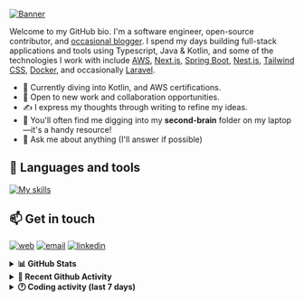 [![Banner](https://raw.githubusercontent.com/wilfriedago/wilfriedago/main/assets/1.png)][website]

Welcome to my GitHub bio. I'm a software engineer, open-source contributor, and [occasional blogger][blog]. I spend my days building full-stack applications and tools using Typescript, Java & Kotlin, and some of the technologies I work with include [AWS](https://aws.amazon.com/fr/), [Next.js](https://nextjs.org/), [Spring Boot](https://spring.io/projects/spring-boot), [Nest.js](https://nestjs.com/), [Tailwind CSS](https://github.com/tailwindlabs/tailwindcss), [Docker](https://www.docker.com/), and occasionally [Laravel](https://laravel.com/).

- 🔭 Currently diving into Kotlin, and AWS certifications.
- 👯 Open to new work and collaboration opportunities.
- ✍️ I express my thoughts through writing to refine my ideas.
- 🧠 You'll often find me digging into my **second-brain** folder on my laptop—it's a handy resource!
- 💬 Ask me about anything (I'll answer if possible)

## 🎨 Languages and tools

[![My skills](https://skillicons.dev/icons?i=typescript,js,nodejs,nest,java,kotlin,spring,python,fastapi,django,aws,docker,vscode,idea,tailwind&perline=15)](https://wilfriedago.dev/about#skills)

## 📫 Get in touch
[![web](https://img.shields.io/badge/WEBSITE-12100E?logo=google-earth&color=282A36)][website]
[![email](https://img.shields.io/badge/MAIL-12100E?logo=mailgun&color=282A36)][mail]
[![linkedin](https://img.shields.io/badge/LINKEDIN-12100E?logo=linkedin&color=282A36)][linkedin]


<details>
  <summary><b>📊 GitHub Stats</b></summary>
	<br/>
	<p align="left">
		<img width="49.5%" src="https://github-readme-stats.vercel.app/api?username=wilfriedago&show_icons=true&count_private=true&title_color=10b981&icon_color=10b981&theme=react&hide_border=true" />
		<img width="49.5%" src="https://streak-stats.demolab.com/?user=wilfriedago&hide_border=true&theme=react&ring=10b981&fire=fff&currStreakNum=fff&sideLabels=10b981&currStreakLabel=10b981&sideNums=fff" />
	</p>
</details>

<details>
  <summary><b>📅 Recent Github Activity</b></summary>
	<br>

<!--RECENT_ACTIVITY:last_update-->
Last Updated: Tuesday, February 18th, 2025, 4:17:32 AM
<!--RECENT_ACTIVITY:last_update_end-->

<!--RECENT_ACTIVITY:start-->
1. ⬆️ Pushed 49 commit(s) to [wilfriedago/shango-deploy](https://github.com/wilfriedago/shango-deploy)<br>
2. ⬆️ Pushed 1 commit(s) to [wilfriedago/wilfriedago](https://github.com/wilfriedago/wilfriedago)<br>
3. 🔱 Forked [wilfriedago/revo](https://github.com/wilfriedago/revo) from [revoframework/Revo](https://github.com/revoframework/Revo)<br>
4. 🔱 Forked [wilfriedago/katana](https://github.com/wilfriedago/katana) from [ideatopia/katana](https://github.com/ideatopia/katana)<br>
5. 🔱 Forked [wilfriedago/katana](https://github.com/wilfriedago/katana) from [ideatopia/katana](https://github.com/ideatopia/katana)<br>
<!--RECENT_ACTIVITY:end-->
</details>

<details>
  <summary><b>🕐 Coding activity (last 7 days)</b></summary>
	<br>

<!--START_SECTION:waka-->

```python
Total Time: 31 hrs 30 mins

Java            14 hrs 35 mins  ███████████▒░░░░░░░░░░░░░   45.21 %
TypeScript      4 hrs 52 mins   ███▓░░░░░░░░░░░░░░░░░░░░░   15.13 %
JavaScript      2 hrs 35 mins   ██░░░░░░░░░░░░░░░░░░░░░░░   08.02 %
XML             1 hr 36 mins    █▒░░░░░░░░░░░░░░░░░░░░░░░   05.00 %
SQL             59 mins         ▓░░░░░░░░░░░░░░░░░░░░░░░░   03.07 %
Other           45 mins         ▓░░░░░░░░░░░░░░░░░░░░░░░░   02.36 %
```

<!--END_SECTION:waka-->
</details>

[website]: https://wilfriedago.dev
[linkedin]: https://linkedin.com/in/wilfriedago
[blog]: https://wilfriedago.dev/blog
[mail]: mailto:me@wilfriedago.dev
